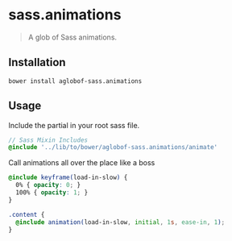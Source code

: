 # sass.animations
> A glob of Sass animations.

## Installation
```
bower install aglobof-sass.animations
```
 
## Usage
 
Include the partial in your root sass file.

```scss
// Sass Mixin Includes
@include '../lib/to/bower/aglobof-sass.animations/animate'
```
 
Call animations all over the place like a boss
 
```scss
@include keyframe(load-in-slow) {
  0% { opacity: 0; }
  100% { opacity: 1; }
}

.content {
  @include animation(load-in-slow, initial, 1s, ease-in, 1);
}
```
